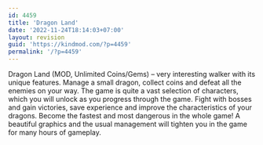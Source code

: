 ```yaml
---
id: 4459
title: 'Dragon Land'
date: '2022-11-24T18:14:03+07:00'
layout: revision
guid: 'https://kindmod.com/?p=4459'
permalink: '/?p=4459'
---
```


Dragon Land (MOD, Unlimited Coins/Gems) – very interesting walker with its unique features. Manage a small dragon, collect coins and defeat all the enemies on your way. The game is quite a vast selection of characters, which you will unlock as you progress through the game. Fight with bosses and gain victories, save experience and improve the characteristics of your dragons. Become the fastest and most dangerous in the whole game! A beautiful graphics and the usual management will tighten you in the game for many hours of gameplay.